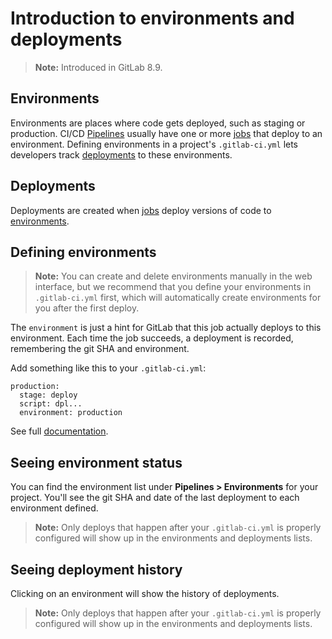 # Introduction to environments and deployments

>**Note:**
Introduced in GitLab 8.9.

## Environments

Environments are places where code gets deployed, such as staging or production.
CI/CD [Pipelines] usually have one or more [jobs] that deploy to an environment.
Defining environments in a project's `.gitlab-ci.yml` lets developers track
[deployments] to these environments.

## Deployments

Deployments are created when [jobs] deploy versions of code to [environments].

## Defining environments

>**Note:**
You can create and delete environments manually in the web interface, but we
recommend that you define your environments in `.gitlab-ci.yml` first, which
will automatically create environments for you after the first deploy.

The `environment` is just a hint for GitLab that this job actually deploys to
this environment. Each time the job succeeds, a deployment is recorded,
remembering the git SHA and environment.

Add something like this to your `.gitlab-ci.yml`:
```
production:
  stage: deploy
  script: dpl...
  environment: production
```

See full [documentation](yaml/README.md#environment).

## Seeing environment status

You can find the environment list under **Pipelines > Environments** for your
project. You'll see the git SHA and date of the last deployment to each
environment defined.

>**Note:**
Only deploys that happen after your `.gitlab-ci.yml` is properly configured will
show up in the environments and deployments lists.

## Seeing deployment history

Clicking on an environment will show the history of deployments.

>**Note:**
Only deploys that happen after your `.gitlab-ci.yml` is properly configured will
show up in the environments and deployments lists.

[Pipelines]: quick_start/README.md
[jobs]: yaml/README.md#jobs
[environments]: #environments
[deployments]: #deployments
